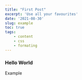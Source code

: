 ```yaml
---
title: "First Post"
excerpt: 'Use all your favourites'
date: '2021-08-30'
slug: example
toc: true
tags:
	- content
	- css
	- formating
---
```



### Hello World			

Example
